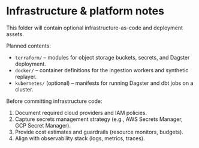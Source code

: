 # Infrastructure & platform notes

This folder will contain optional infrastructure-as-code and deployment assets.

Planned contents:

* `terraform/` – modules for object storage buckets, secrets, and Dagster deployment.
* `docker/` – container definitions for the ingestion workers and synthetic replayer.
* `kubernetes/` (optional) – manifests for running Dagster and dbt jobs on a cluster.

Before committing infrastructure code:

1. Document required cloud providers and IAM policies.
2. Capture secrets management strategy (e.g., AWS Secrets Manager, GCP Secret Manager).
3. Provide cost estimates and guardrails (resource monitors, budgets).
4. Align with observability stack (logs, metrics, traces).
